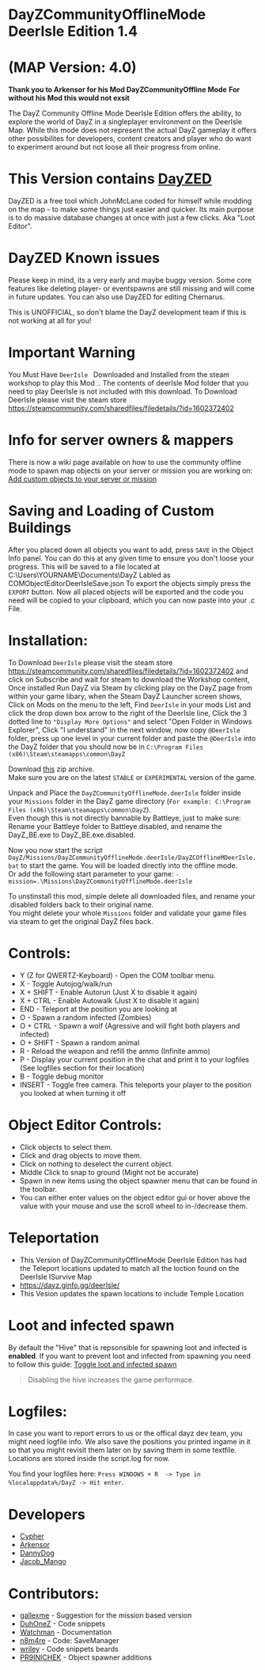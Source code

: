 # DayZCommunityOfflineMode DeerIsle Edition 1.4
# (MAP Version: 4.0)

**Thank you to Arkensor for his Mod DayZCommunityOffline Mode**
**For without his Mod this would not exsit**  

The DayZ Community Offline Mode DeerIsle Edition offers the ability, to explore the world of DayZ in a singleplayer environment on the DeerIsle Map. While this mode does not represent the actual DayZ gameplay it offers other possibilites for developers, content creators and player who do want to experiment around but not loose all their progress from online.

# This Version contains [DayZED](https://deerisle-wiki.jimdosite.com/dayzed/)

DayZED is a free tool which JohnMcLane coded for himself while modding on the map - to make some things just easier and quicker. Its main purpose is to do massive database changes at once with just a few clicks. Aka "Loot Editor". 

# DayZED Known issues

Please keep in mind, its a very early and maybe buggy version. Some core features like deleting player- or eventspawns are still missing and will come in future updates. You can also use DayZED for editing Chernarus.

This is UNOFFICIAL, so don't blame the DayZ development team if this is not working at all for you!

# Important Warning

You Must Have ```DeerIsle ``` Downloaded and Installed from the steam workshop to play this Mod .. The contents of deerIsle Mod folder that you need to play DeerIsle is not included with this download.
To Download DeerIsle please visit the steam store https://steamcommunity.com/sharedfiles/filedetails/?id=1602372402

# Info for server owners & mappers
There is now a wiki page available on how to use the community offline mode to spawn map objects on your server or mission you are working on: [Add custom objects to your server or mission](https://github.com/Arkensor/DayZCommunityOfflineMode/wiki/Add-custom-objects-to-your-server-or-mission)

# Saving and Loading of Custom Buildings
After you placed down all objects you want to add, press ```SAVE``` in the Object Info panel. You can do this at any given time to ensure you don't loose your progress. This will be saved to a file located at C:\Users\YOURNAME\Documents\DayZ Labled as COMObjectEditorDeerIsleSave.json
To export the objects simply press the ```EXPORT``` button. Now all placed objects will be exported and the code you need will be copied to your clipboard, which you can now paste into your .c File.

# Installation:
To Download ```DeerIsle``` please visit the steam store https://steamcommunity.com/sharedfiles/filedetails/?id=1602372402 and click on Subscribe and wait for steam to download the Workshop content, Once installed Run DayZ via Steam by clicking play on the DayZ page from within your game libary, when the Steam DayZ Launcher screen shows, Click on Mods on the menu to the left, Find ```DeerIsle``` in your mods List and click the drop down box arrow to the right of the DeerIsle line, Click the 3 dotted line to ```"Display More Options"``` and select "Open Folder in Windows Explorer", Click "I understand" in the next window, now copy ```@DeerIsle``` folder, press up one level in your current folder and paste the ```@DeerIsle``` into the DayZ folder that you should now be in ```C:\Program Files (x86)\Steam\steamapps\common\DayZ```


Download [this](https://github.com/CypherMediaGIT/DayZCommunityOfflineMode-DeerIsle-Edition/releases/download/1.3/DayZCommunityOfflineMode.deerisle.zip) zip archive.  
Make sure you are on the latest `STABLE` or `EXPERIMENTAL` version of the game.

Unpack and Place the ```DayZCommunityOfflineMode.deerIsle``` folder inside your ```Missions``` folder in the DayZ game directory (```For example: C:\Program Files (x86)\Steam\steamapps\common\DayZ```).  
Even though this is not directly bannable by Battleye, just to make sure: Rename your Battleye folder to Battleye.disabled, and rename the DayZ_BE.exe to DayZ_BE.exe.disabled.

Now you now start the script ```DayZ/Missions/DayZCommunityOfflineMode.deerIsle/DayZCOfflineMDeerIsle.bat``` to start the game. You will be loaded directly into the offline mode.  
Or add the following start parameter to your game: ```-mission=.\Missions\DayZCommunityOfflineMode.deerIsle```

To unstinstall this mod, simple delete all downloaded files, and rename your .disabled folders back to their original name.   
You might delete your whole ```Missions``` folder and validate your game files via steam to get the original DayZ files back.

# Controls:
* Y (Z for QWERTZ-Keyboard) - Open the COM toolbar menu.
* X - Toggle Autojog/walk/run
* X + SHIFT - Enable Autorun (Just X to disable it again)
* X + CTRL - Enable Autowalk (Just X to disable it again)
* END - Teleport at the position you are looking at
* O - Spawn a random infected (Zombies)
* O + CTRL - Spawn a wolf (Agressive and will fight both players and infected)
* O + SHIFT - Spawn a random animal
* R - Reload the weapon and refill the ammo (Infinite ammo)
* P - Display your current position in the chat and print it to your logfiles (See logfiles section for their location)
* B - Toggle debug monitor
* INSERT - Toggle free camera. This teleports your player to the position you looked at when turning it off

# Object Editor Controls:  
* Click objects to select them.  
* Click and drag objects to move them.
* Click on nothing to deselect the current object.
* Middle Click to snap to ground (Might not be accurate)
* Spawn in new items using the object spawner menu that can be found in the toolbar.
* You can either enter values on the object editor gui or hover above the value with your mouse and use the scroll wheel to in-/decrease them.

# Teleportation
* This Version of DayZCommunityOfflineMode DeerIsle Edition has had the Teleport locations updated to match all the loction found on the DeerIsle ISurvive Map
* https://dayz.ginfo.gg/deerIsle/
* This Vesion updates the spawn locations to include Temple Location
 
# Loot and infected spawn
By default the "Hive" that is repsonsible for spawning loot and infected is **enabled**. If you want to prevent loot and infected from spawning you need to follow this guide: [Toggle loot and infected spawn](https://github.com/CypherMediaGIT/DayZCommunityOfflineMode-DeerIsle-Edition/wiki/Toggle-Loot-and-Infected-Spawn)  
> Disabling the hive increases the game performace.

# Logfiles:
In case you want to report errors to us or the offical dayz dev team, you might need logfile info.
We also save the positions you printed ingame in it so that you might revisit them later on by saving them in some textfile.
Locations are stored inside the script.log for now.

You find your logfiles here: ```Press WINDOWS + R  -> Type in %localappdata%/DayZ -> Hit enter```. 

# Developers
* [Cypher](https://github.com/CypherMediaGIT)
* [Arkensor](https://github.com/Arkensor)
* [DannyDog](https://github.com/DannyDog)
* [Jacob_Mango](https://github.com/Jacob-Mango)

# Contributors:
* [gallexme](https://github.com/gallexme) - Suggestion for the mission based version
* [DuhOneZ](https://twitter.com/DuhOneZ) - Code snippets
* [Watchman](https://twitter.com/watchman113) - Documentation
* [n8m4re](https://github.com/n8m4re) - Code: SaveManager
* [wriley](https://github.com/wriley) - Code snippets beards
* [PR9INICHEK](https://github.com/PR9INICHEK) - Object spawner additions

